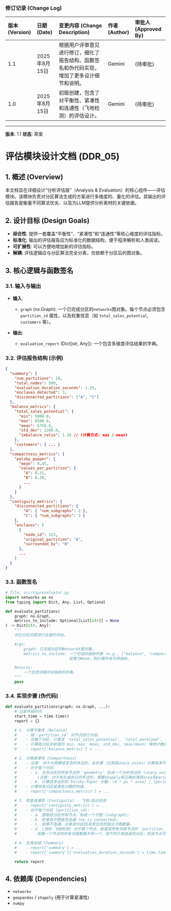 ### **修订记录 (Change Log)**

| 版本 (Version) | 日期 (Date) | 变更内容 (Change Description) | 作者 (Author) | 审批人 (Approved By) |
| :--- | :--- | :--- | :--- | :--- |
| 1.1 | 2025年8月15日 | 根据用户评审意见进行修订，细化了报告结构、函数签名和伪代码实现，增加了更多设计细节和说明。 | Gemini | (待审批) |
| 1.0 | 2025年8月15日 | 初版创建，包含了对平衡性、紧凑性和连通性（飞地检测）的评估设计。 | Gemini | (待审批) |

---
**版本**: 1.1
**状态**: 草案

# **评估模块设计文档 (DDR_05)**

## 1. 概述 (Overview)

本文档旨在详细设计“分析评估层”（Analysis & Evaluation）的核心组件——评估模块。该模块负责对分区算法生成的方案进行多维度的、量化的评估。其输出的评估报告是衡量不同算法优劣、以及为LLM提供分析素材的关键依据。

## 2. 设计目标 (Design Goals)

*   **综合性**: 提供一套覆盖“平衡性”、“紧凑性”和“连通性”等核心维度的评估指标。
*   **标准化**: 输出的评估报告应为标准化的数据结构，便于程序解析和人类阅读。
*   **可扩展性**: 可以方便地增加新的评估指标。
*   **解耦**: 评估逻辑应与分区算法完全分离，仅依赖于分区后的图对象。

## 3. 核心逻辑与函数签名

### 3.1. 输入与输出

*   **输入**:
    *   `graph` (nx.Graph): 一个已完成分区的`networkx`图对象。每个节点必须包含 `partition_id` 属性，以及权重信息（如 `total_sales_potential`, `customers` 等）。

*   **输出**:
    *   `evaluation_report` (Dict[str, Any]): 一个包含多维度评估结果的字典。

### 3.2. 评估报告结构 (示例)

```json
{
  "summary": {
    "num_partitions": 10,
    "total_nodes": 500,
    "evaluation_duration_seconds": 1.25,
    "enclaves_detected": 3,
    "disconnected_partitions": ["A", "C"]
  },
  "balance_metrics": {
    "total_sales_potential": {
      "min": 5000.0,
      "max": 8500.0,
      "mean": 6750.0,
      "std_dev": 1200.0,
      "imbalance_ratio": 1.26 // (计算方式: max / mean)
    },
    "customers": { ... }
  },
  "compactness_metrics": {
    "polsby_popper": {
      "mean": 0.45,
      "values_per_partition": {
        "A": 0.52,
        "B": 0.38,
        ...
      }
    }
  },
  "contiguity_metrics": {
    "disconnected_partitions": {
        "A": { "num_subgraphs": 2 },
        "C": { "num_subgraphs": 3 }
    },
    "enclaves": [
      {
        "node_id": 123,
        "original_partition": "A",
        "surrounded_by": "B"
      },
      ...
    ]
  }
}
```

### 3.3. 函数签名

```python
# file: src/tap/evaluator.py
import networkx as nx
from typing import Dict, Any, List, Optional

def evaluate_partitions(
    graph: nx.Graph,
    metrics_to_include: Optional[List[str]] = None
) -> Dict[str, Any]:
    """
    对已分区的图进行全面的评估。

    Args:
        graph: 已完成分区的NetworkX图对象。
        metrics_to_include: 一个可选的指标列表 (e.g., ["balance", "compactness"])。
                            如果为None，则计算所有可用指标。

    Returns:
        一个包含详细评估指标的字典。
    """
    pass
```

### 3.4. 实现步骤 (伪代码)

```python
def evaluate_partitions(graph: nx.Graph, ...):
    # 记录开始时间
    start_time = time.time()
    report = {}

    # 1. 计算平衡性 (Balance)
    #    - 按 'partition_id' 对节点进行分组。
    #    - 对每个分区，计算其 'total_sales_potential', 'total_workload', 'customers' 等关键属性的总和。
    #    - 计算各分区总和值的 min, max, mean, std_dev, (max/mean) 等统计数据。
    #    - report['balance_metrics'] = ...

    # 2. 计算紧凑性 (Compactness)
    #    - 注意: 对于大规模或复杂的多边形，此步骤（尤其是unary_union）计算成本可能较高。
    #    - 对于每个分区:
    #      - a. 合并分区内所有节点的 'geometry' 形成一个大的多边形 (unary_union)。
    #         (注意: 对于有孔或非凸的多边形，需要shapely库正确处理其area和perimeter属性)。
    #      - b. 计算该多边形的 Polsby-Poper 分数: (4 * pi * area) / (perimeter^2)。
    #    - 计算所有分区紧凑性分数的均值。
    #    - report['compactness_metrics'] = ...

    # 3. 检查连通性 (Contiguity) - 飞地/孤点检测
    #    - report['contiguity_metrics'] = ...
    #    - 对于每个分区 (partition_id):
    #      - a. 提取该分区所有节点，构成一个子图 (subgraph)。
    #      - b. 检查该子图是否连通 (nx.is_connected)。
    #      - c. 如果不连通，记录该分区ID及其包含的独立子图数量。
    #      - d. (进阶-飞地检测) 对于每个节点，检查其所有邻居节点的 'partition_id'。
    #         如果一个节点的所有邻居都属于同一个、但不同于其自身的分区，则该节点可被识别为一个飞地。

    # 4. 生成总结 (Summary)
    #    - report['summary'] = ...
    #    - report['summary']['evaluation_duration_seconds'] = time.time() - start_time

    return report
```

## 4. 依赖库 (Dependencies)

*   `networkx`
*   `geopandas` / `shapely` (用于计算紧凑性)
*   `numpy`
